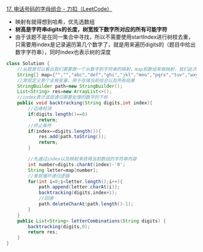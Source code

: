 [17. 电话号码的字母组合 - 力扣（LeetCode）](https://leetcode.cn/problems/letter-combinations-of-a-phone-number/description/?envType=study-plan-v2&envId=top-100-liked)
* 映射有就得想到哈希，优先选数组
* **树高是字符串digits的长度，树宽按下数字所对应的所有可能字符**
* 由于该题不是在同一集合中寻找，所以不需要使用startIndex进行树枝去重，只需要用index是记录遍历第几个数字了，就是用来遍历digits的（题目中给出数字字符串），同时index也表示树的深度
```java
class Solution {
    //从题意可以看出我们需要做一个从数字到字符串的映射，map和数组来做映射，我们此次用数组，可以直接把下标的数字，元素内容为字符串
    String[] map={"","","abc","def","ghi","jkl","mno","pqrs","tuv","wxyz"};
    //常规定义两个全局变量，用于存储当前组合以及所有结果
    StringBuilder path=new StringBuilder();
    List<String> res=new ArrayList<>();
    //index表示该层递归需要处理的数字的下标
    public void backtracking(String digits,int index){
        //边缘检测
        if(digits.length()==0)
            return;
        //终止条件
        if(index==digits.length()){
            res.add(path.toString());
            return;
        }

        //先通过index以及映射来获得当前数组的字符串内容
        int number=digits.charAt(index)-'0';
        String letter=map[number];
        //单层循环递归逻辑
        for(int i=0;i<letter.length();i++){
            path.append(letter.charAt(i));
            backtracking(digits,index+1);
            //回溯
            path.deleteCharAt(path.length()-1);
        }
    }
    public List<String> letterCombinations(String digits) {
        backtracking(digits,0);
        return res;
    }
}
```